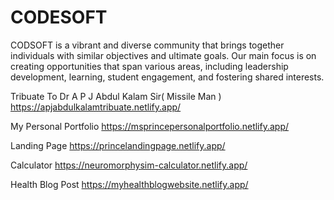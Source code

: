 # CODESOFT
 CODSOFT is a vibrant and diverse community that brings together individuals with similar objectives and ultimate goals. Our main focus is on creating opportunities that span various areas, including leadership development, learning, student engagement, and fostering shared interests.



Tribuate To Dr A P J Abdul Kalam Sir( Missile Man )
https://apjabdulkalamtribuate.netlify.app/


My Personal Portfolio
https://msprincepersonalportfolio.netlify.app/


Landing Page
https://princelandingpage.netlify.app/


Calculator
https://neuromorphysim-calculator.netlify.app/


Health Blog Post
https://myhealthblogwebsite.netlify.app/





















